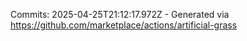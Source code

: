 Commits: 2025-04-25T21:12:17.972Z - Generated via https://github.com/marketplace/actions/artificial-grass
<br>
